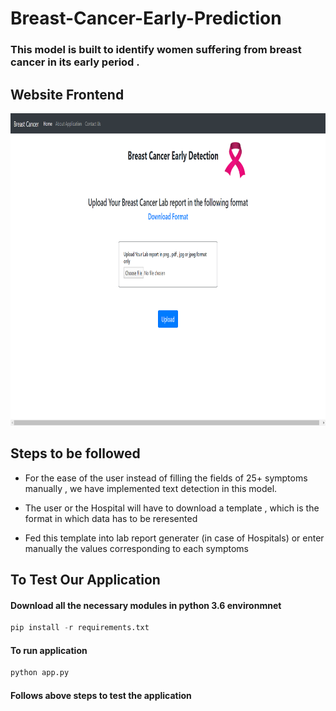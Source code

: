 # Breast-Cancer-Early-Prediction

### This model is built to identify women suffering from breast cancer in its early period .

## Website Frontend
<img src="Frontend.png" alt="#" width="800" height="500">

## Steps to be followed 

* For the ease of the user instead of filling the fields of 25+ symptoms manually , we have implemented text detection in this model. 

* The user or the Hospital will have to download a template , which is the format in which data has to be reresented

* Fed this template into lab report generater (in case of Hospitals) or enter manually the values corresponding to each symptoms

## To Test Our Application

#### Download all the necessary modules in python 3.6 environmnet
```python 
pip install -r requirements.txt
```

#### To run application
```python 
python app.py
```
#### Follows above steps to test the application
